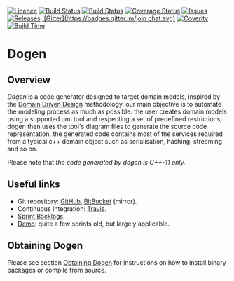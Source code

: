[![Licence](https://img.shields.io/badge/license-GPL_3-green.svg?dummy)](https://raw.githubusercontent.com/DomainDrivenConsulting/dogen/master/LICENCE)
[![Build Status](https://img.shields.io/travis/DomainDrivenConsulting/dogen.svg?label=linux/osx)](https://travis-ci.org/DomainDrivenConsulting/dogen)
[![Build Status](https://img.shields.io/appveyor/ci/mcraveiro/dogen.svg?label=windows)](https://ci.appveyor.com/project/mcraveiro/dogen)
[![Coverage Status](https://img.shields.io/coveralls/DomainDrivenConsulting/dogen.svg)](https://coveralls.io/r/DomainDrivenConsulting/dogen)
[![Issues](https://img.shields.io/github/issues/domaindrivenconsulting/dogen.svg)](https://github.com/DomainDrivenConsulting/dogen/issues)
[![Releases](https://badge.fury.io/gh/domaindrivenconsulting%2fdogen.svg)](https://github.com/domaindrivenconsulting/dogen/releases)
[![Gitter](https://badges.gitter.im/join chat.svg)](https://gitter.im/domaindrivenconsulting/dogen?utm_source=badge&utm_medium=badge&utm_campaign=pr-badge&utm_content=badge)
[![Coverity](https://img.shields.io/coverity/scan/9268.svg)](https://scan.coverity.com/projects/domaindrivenconsulting-dogen)
[![Build Time](https://buildtimetrend.herokuapp.com/badge/domaindrivenconsulting/dogen/latest)](https://buildtimetrend.herokuapp.com/dashboard/domaindrivenconsulting/dogen)

# Dogen

## Overview

*Dogen* is a code generator designed to target domain models, inspired
by the
[Domain Driven Design](http://en.wikipedia.org/wiki/domain-driven_design)
methodology. our main objective is to automate the modeling process as
much as possible: the user creates domain models using a supported uml
tool and respecting a set of predefined restrictions; dogen then uses
the tool's diagram files to generate the source code
representation. the generated code contains most of the services
required from a typical c++ domain object such as serialisation,
hashing, streaming and so on.

Please note that *the code generated by dogen is C++-11 only.*

## Useful links

- Git repository: [GitHub](https://github.com/domaindrivenconsulting/dogen), [BitBucket](https://bitbucket.org/marco_craveiro/dogen/overview]) (mirror).
- Continuous Integration: [Travis](https://travis-ci.org/DomainDrivenConsulting/dogen/builds).
- [Sprint Backlogs](https://github.com/domaindrivenconsulting/dogen/tree/master/doc/agile).
- [Demo](https://youtu.be/Z7k8qbImXkU): quite a few sprints old, but largely applicable.

## Obtaining Dogen

Please see section
[Obtaining Dogen](https://github.com/DomainDrivenConsulting/dogen/blob/master/doc/manual/manual.tex)
for instructions on how to install binary packages or compile from
source.
